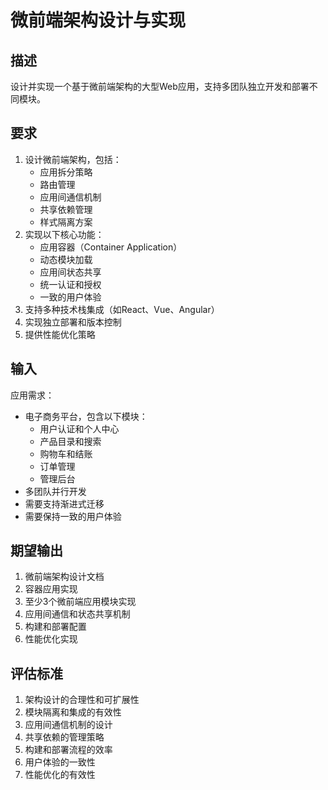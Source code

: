# 微前端架构设计与实现

## 描述
设计并实现一个基于微前端架构的大型Web应用，支持多团队独立开发和部署不同模块。

## 要求
1. 设计微前端架构，包括：
   - 应用拆分策略
   - 路由管理
   - 应用间通信机制
   - 共享依赖管理
   - 样式隔离方案
2. 实现以下核心功能：
   - 应用容器（Container Application）
   - 动态模块加载
   - 应用间状态共享
   - 统一认证和授权
   - 一致的用户体验
3. 支持多种技术栈集成（如React、Vue、Angular）
4. 实现独立部署和版本控制
5. 提供性能优化策略

## 输入
应用需求：
- 电子商务平台，包含以下模块：
  - 用户认证和个人中心
  - 产品目录和搜索
  - 购物车和结账
  - 订单管理
  - 管理后台
- 多团队并行开发
- 需要支持渐进式迁移
- 需要保持一致的用户体验

## 期望输出
1. 微前端架构设计文档
2. 容器应用实现
3. 至少3个微前端应用模块实现
4. 应用间通信和状态共享机制
5. 构建和部署配置
6. 性能优化实现

## 评估标准
1. 架构设计的合理性和可扩展性
2. 模块隔离和集成的有效性
3. 应用间通信机制的设计
4. 共享依赖的管理策略
5. 构建和部署流程的效率
6. 用户体验的一致性
7. 性能优化的有效性